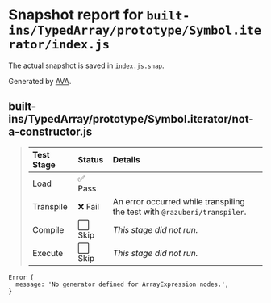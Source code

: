 # Snapshot report for `built-ins/TypedArray/prototype/Symbol.iterator/index.js`

The actual snapshot is saved in `index.js.snap`.

Generated by [AVA](https://avajs.dev).

## built-ins/TypedArray/prototype/Symbol.iterator/not-a-constructor.js

> | Test Stage | Status | Details |
> | :-- | :-- | :-- |
> | Load | ✅ Pass |  |
> | Transpile | ❌ Fail | An error occurred while transpiling the test with `@razuberi/transpiler`. |
> | Compile | ⬜ Skip | *This stage did not run.* |
> | Execute | ⬜ Skip | *This stage did not run.* |

    Error {
      message: 'No generator defined for ArrayExpression nodes.',
    }
